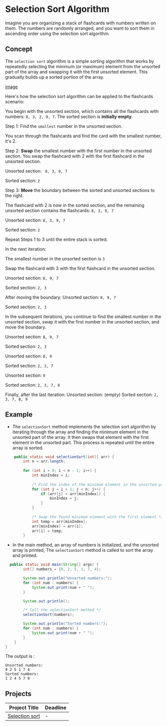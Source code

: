 
# Selection Sort Algorithm

Imagine you are organizing a stack of flashcards with numbers written on them. The numbers are randomly arranged, and you want to sort them in ascending order using the selection sort algorithm.

## Concept

The `selection sort` algorithm is a simple sorting algorithm that works by repeatedly selecting the minimum (or maximum) element from the unsorted part of the array and swapping it with the first unsorted element. This gradually builds up a sorted portion of the array.

[image]()

Here's how the selection sort algorithm can be applied to the flashcards scenario:

You begin with the unsorted section, which contains all the flashcards with numbers: `8, 3, 2, 9, 7`. The sorted section is **initially empty**.

Step 1: Find the `smallest` number in the unsorted section.

You scan through the flashcards and find the card with the smallest number, it's 2.

Step 2: **Swap** the smallest number with the first number in the unsorted section.
You swap the flashcard with 2 with the first flashcard in the unsorted section.

Unsorted section: ` 8, 3, 9, 7`

Sorted section: `2`

Step 3: **Move** the boundary between the sorted and unsorted sections to the right.

The flashcard with 2 is now in the sorted section, and the remaining unsorted section contains the flashcards: `8, 3, 9, 7`

Unsorted section: `8, 3, 9, 7`

Sorted section: `2`

Repeat Steps 1 to 3 until the entire stack is sorted.

In the next iteration:

The smallest number in the unsorted section is `3`

Swap the flashcard with 3 with the first flashcard in the unsorted section.

Unsorted section: `8, 9, 7`

Sorted section: `2, 3`

After moving the boundary:
Unsorted section: `8, 9, 7`

Sorted section: `2, 3`

In the subsequent iterations, you continue to find the smallest number in the unsorted section, swap it with the first number in the unsorted section, and move the boundary.

Unsorted section: `8, 9, 7`

Sorted section: `2, 3`

Unsorted section: `8, 9`

Sorted section: `2, 3, 7`

Unsorted section: `9`

Sorted section: `2, 3, 7, 8`

Finally, after the last iteration:
Unsorted section: (empty)
Sorted section: `2, 3, 7, 8, 9`



## Example

* The `selectionSort` method implements the selection sort algorithm by iterating through the array and finding the minimum element in the unsorted part of the array. It then swaps that element with the first element in the unsorted part. This process is repeated until the entire array is sorted.

```java  
    public static void selectionSort(int[] arr) {
        int n = arr.length;
        
        for (int i = 0; i < n - 1; i++) {
            int minIndex = i;
            
            /* Find the index of the minimum element in the unsorted part of the array */
            for (int j = i + 1; j < n; j++) {
                if (arr[j] < arr[minIndex]) {
                    minIndex = j;
                }
            }
            
            /* Swap the found minimum element with the first element */
            int temp = arr[minIndex];
            arr[minIndex] = arr[i];
            arr[i] = temp;
        }
```
* In the main method, an array of numbers is initialized, and the unsorted array is printed, The `selectionSort` method is called to sort the array and printed.

```java
  public static void main(String[] args) {
        int[] numbers = {9, 2, 5, 1, 7, 4};

        System.out.println("Unsorted numbers:");
        for (int num : numbers) {
            System.out.print(num + " ");
        }

        System.out.println();

        /* Call the selectionSort method */
        selectionSort(numbers);

        System.out.println("Sorted numbers:");
        for (int num : numbers) {
            System.out.print(num + " ");
        }
    }
}
```
The output is :
```
Unsorted numbers:
9 2 5 1 7 4
Sorted numbers:
1 2 4 5 7 9
```
## Projects
| Project Title | Deadline |
|:-----------:|:-------------|
| [Selection sort](https://github.com/SAFCSP-Team/selection-sort/blob/main/README.md) | - | 



